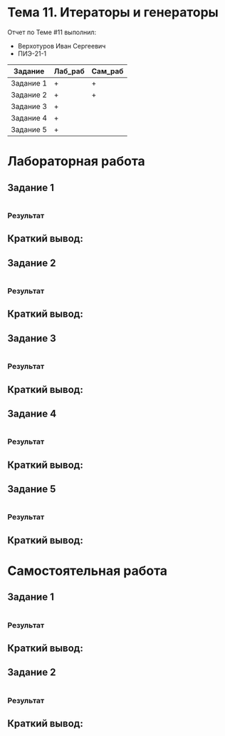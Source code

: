 # Тема 11. Итераторы и генераторы
Отчет по Теме #11 выполнил:
- Верхотуров Иван Сергеевич
- ПИЭ-21-1

| Задание | Лаб_раб | Сам_раб |
| ------ | ------ | ------ |
| Задание 1 | + | + |
| Задание 2 | + | + |
| Задание 3 | + |  |
| Задание 4 | + |  |
| Задание 5 | + |  |

# Лабораторная работа

## Задание 1


  ```python

```
### Результат


## Краткий вывод:


## Задание 2


  ```python

```
### Результат


## Краткий вывод:


## Задание 3


  ```python

```
### Результат


## Краткий вывод:


## Задание 4


  ```python

```
### Результат


## Краткий вывод:


## Задание 5


  ```python

```
### Результат


## Краткий вывод:


# Самостоятельная работа
## Задание 1


  ```python

```
### Результат


## Краткий вывод:


## Задание 2


  ```python

```
### Результат


## Краткий вывод:


